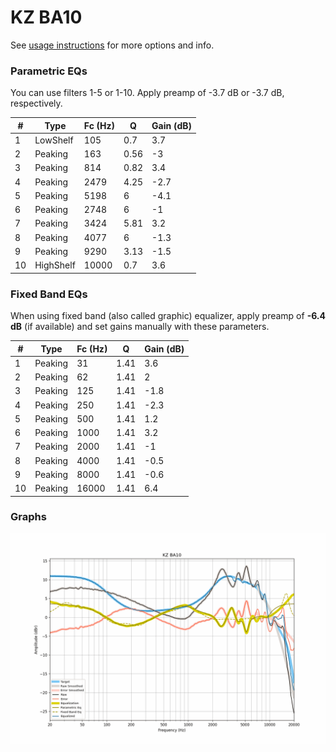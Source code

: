# KZ BA10
See [usage instructions](https://github.com/jaakkopasanen/AutoEq#usage) for more options and info.

### Parametric EQs
You can use filters 1-5 or 1-10. Apply preamp of -3.7 dB or -3.7 dB, respectively.

|   # | Type      |   Fc (Hz) |    Q |   Gain (dB) |
|-----|-----------|-----------|------|-------------|
|   1 | LowShelf  |       105 | 0.7  |         3.7 |
|   2 | Peaking   |       163 | 0.56 |        -3   |
|   3 | Peaking   |       814 | 0.82 |         3.4 |
|   4 | Peaking   |      2479 | 4.25 |        -2.7 |
|   5 | Peaking   |      5198 | 6    |        -4.1 |
|   6 | Peaking   |      2748 | 6    |        -1   |
|   7 | Peaking   |      3424 | 5.81 |         3.2 |
|   8 | Peaking   |      4077 | 6    |        -1.3 |
|   9 | Peaking   |      9290 | 3.13 |        -1.5 |
|  10 | HighShelf |     10000 | 0.7  |         3.6 |

### Fixed Band EQs
When using fixed band (also called graphic) equalizer, apply preamp of **-6.4 dB** (if available) and set gains manually with these parameters.

|   # | Type    |   Fc (Hz) |    Q |   Gain (dB) |
|-----|---------|-----------|------|-------------|
|   1 | Peaking |        31 | 1.41 |         3.6 |
|   2 | Peaking |        62 | 1.41 |         2   |
|   3 | Peaking |       125 | 1.41 |        -1.8 |
|   4 | Peaking |       250 | 1.41 |        -2.3 |
|   5 | Peaking |       500 | 1.41 |         1.2 |
|   6 | Peaking |      1000 | 1.41 |         3.2 |
|   7 | Peaking |      2000 | 1.41 |        -1   |
|   8 | Peaking |      4000 | 1.41 |        -0.5 |
|   9 | Peaking |      8000 | 1.41 |        -0.6 |
|  10 | Peaking |     16000 | 1.41 |         6.4 |

### Graphs
![](./KZ%20BA10.png)
